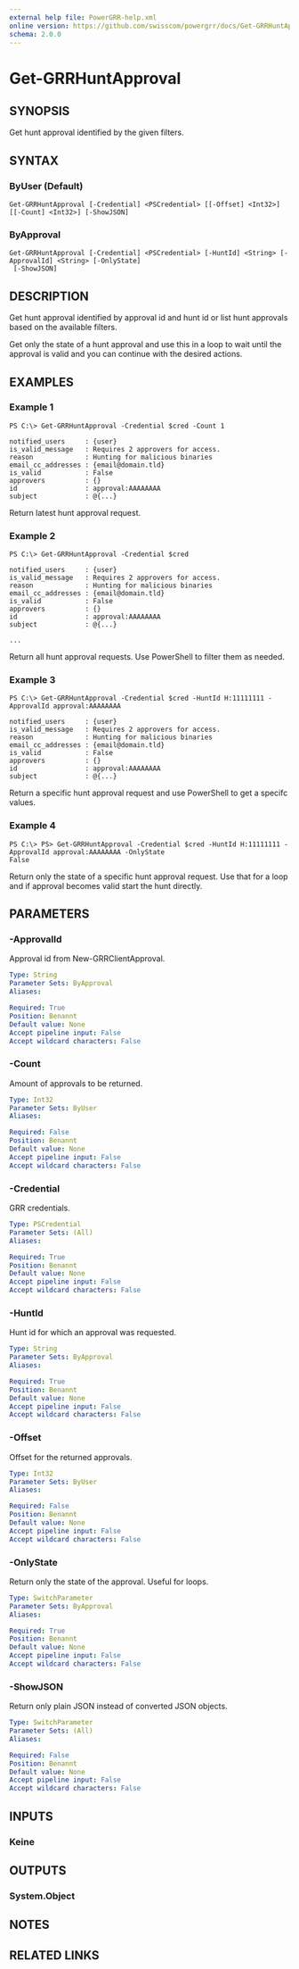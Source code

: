 ```yaml
---
external help file: PowerGRR-help.xml
online version: https://github.com/swisscom/powergrr/docs/Get-GRRHuntApproval.md
schema: 2.0.0
---
```


# Get-GRRHuntApproval

## SYNOPSIS
Get hunt approval identified by the given filters. 

## SYNTAX

### ByUser (Default)
```
Get-GRRHuntApproval [-Credential] <PSCredential> [[-Offset] <Int32>] [[-Count] <Int32>] [-ShowJSON]
```

### ByApproval
```
Get-GRRHuntApproval [-Credential] <PSCredential> [-HuntId] <String> [-ApprovalId] <String> [-OnlyState]
 [-ShowJSON]
```

## DESCRIPTION
Get hunt approval identified by approval id and hunt id or
list hunt approvals based on the available filters.

Get only the state of a hunt approval and use this in a loop to wait until the
approval is valid and you can continue with the desired actions.

## EXAMPLES

### Example 1
```
PS C:\> Get-GRRHuntApproval -Credential $cred -Count 1

notified_users     : {user}
is_valid_message   : Requires 2 approvers for access.
reason             : Hunting for malicious binaries
email_cc_addresses : {email@domain.tld}
is_valid           : False
approvers          : {}
id                 : approval:AAAAAAAA
subject            : @{...}
```

Return latest hunt approval request.

### Example 2
```
PS C:\> Get-GRRHuntApproval -Credential $cred

notified_users     : {user}
is_valid_message   : Requires 2 approvers for access.
reason             : Hunting for malicious binaries
email_cc_addresses : {email@domain.tld}
is_valid           : False
approvers          : {}
id                 : approval:AAAAAAAA
subject            : @{...}

...
```

Return all hunt approval requests. Use PowerShell to filter them as needed.

### Example 3
```
PS C:\> Get-GRRHuntApproval -Credential $cred -HuntId H:11111111 -ApprovalId approval:AAAAAAAA

notified_users     : {user}
is_valid_message   : Requires 2 approvers for access.
reason             : Hunting for malicious binaries
email_cc_addresses : {email@domain.tld}
is_valid           : False
approvers          : {}
id                 : approval:AAAAAAAA
subject            : @{...}
```

Return a specific hunt approval request and use PowerShell to get a specifc values.

### Example 4
```
PS C:\> PS> Get-GRRHuntApproval -Credential $cred -HuntId H:11111111 -ApprovalId approval:AAAAAAAA -OnlyState
False
```

Return only the state of a specific hunt approval request. Use that for a loop
and if approval becomes valid start the hunt directly.

## PARAMETERS

### -ApprovalId
Approval id from New-GRRClientApproval.

```yaml
Type: String
Parameter Sets: ByApproval
Aliases: 

Required: True
Position: Benannt
Default value: None
Accept pipeline input: False
Accept wildcard characters: False
```

### -Count
Amount of approvals to be returned.

```yaml
Type: Int32
Parameter Sets: ByUser
Aliases: 

Required: False
Position: Benannt
Default value: None
Accept pipeline input: False
Accept wildcard characters: False
```

### -Credential
GRR credentials.

```yaml
Type: PSCredential
Parameter Sets: (All)
Aliases: 

Required: True
Position: Benannt
Default value: None
Accept pipeline input: False
Accept wildcard characters: False
```

### -HuntId
Hunt id for which an approval was requested.

```yaml
Type: String
Parameter Sets: ByApproval
Aliases: 

Required: True
Position: Benannt
Default value: None
Accept pipeline input: False
Accept wildcard characters: False
```

### -Offset
Offset for the returned approvals.

```yaml
Type: Int32
Parameter Sets: ByUser
Aliases: 

Required: False
Position: Benannt
Default value: None
Accept pipeline input: False
Accept wildcard characters: False
```

### -OnlyState
Return only the state of the approval. Useful for loops.

```yaml
Type: SwitchParameter
Parameter Sets: ByApproval
Aliases: 

Required: True
Position: Benannt
Default value: None
Accept pipeline input: False
Accept wildcard characters: False
```

### -ShowJSON
Return only plain JSON instead of converted JSON objects.

```yaml
Type: SwitchParameter
Parameter Sets: (All)
Aliases: 

Required: False
Position: Benannt
Default value: None
Accept pipeline input: False
Accept wildcard characters: False
```

## INPUTS

### Keine


## OUTPUTS

### System.Object

## NOTES

## RELATED LINKS

